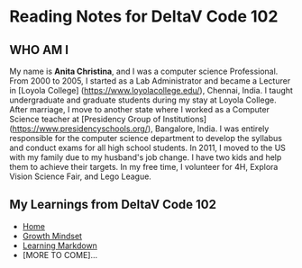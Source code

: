 # Reading Notes for DeltaV Code 102


## WHO AM I

My name is **Anita Christina**, and I was a computer science Professional. From 2000 to 2005,  I started as a Lab Administrator and became a Lecturer in [Loyola College] (https://www.loyolacollege.edu/), Chennai,  India.  I taught undergraduate and graduate students during my stay at Loyola College. After marriage, I move to another state where I worked as a Computer Science teacher at [Presidency Group of Institutions] (https://www.presidencyschools.org/), Bangalore, India.  I was entirely responsible for the computer science department to develop the syllabus and conduct exams for all high school students.  In 2011, I moved to the US with my family due to my husband's job change. I have two kids and help them to achieve their targets. In my free time, I  volunteer for 4H, Explora Vision Science Fair, and Lego League. 

## My Learnings from DeltaV Code 102
- [Home](README.md)
- [Growth Mindset](GROWTH_MINDSET.md)
- [Learning Markdown](\LEARNING_MARKDOWN.md)
- [MORE TO COME]...

